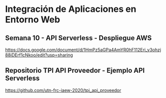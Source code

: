 # Integración de Aplicaciones en Entorno Web

## 	Semana 10 - API Serverless - Despliegue AWS

https://docs.google.com/document/d/1HmPz5aGPa4AmYR0hF112Eri_y3ohzj88iDErf1cNkoo/edit?usp=sharing

## 	Repositorio TPI API  Proveedor - Ejemplo API Serverless

https://github.com/utn-frc-iaew-2020/tpi_api_proveedor
